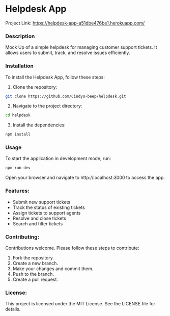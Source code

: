 # Helpdesk App

Project Link: https://helpdesk-app-a51dbe476be1.herokuapp.com/

### Description

Mock Up of a simple helpdesk for managing customer support tickets. It allows users to submit, track, and resolve issues efficiently.

### Installation

To install the Helpdesk App, follow these steps:

1. Clone the repository:

```sh
git clone https://github.com/CindyU-beep/helpdesk.git
```

2. Navigate to the project directory:

```sh
cd helpdesk
```

3. Install the dependencies:

```sh
npm install
```

### Usage

To start the application in development mode, run:

```sh
npm run dev
```

Open your browser and navigate to http://localhost:3000 to access the app.

### Features:

- Submit new support tickets
- Track the status of existing tickets
- Assign tickets to support agents
- Resolve and close tickets
- Search and filter tickets

### Contributing:

Contributions welcome. Please follow these steps to contribute:

1. Fork the repository.
2. Create a new branch.
3. Make your changes and commit them.
4. Push to the branch.
5. Create a pull request.

### License:

This project is licensed under the MIT License. See the LICENSE file for details.
